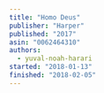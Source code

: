 ```yaml
---
title: "Homo Deus"
publisher: "Harper"
published: "2017"
asin: "0062464310"
authors:
  - yuval-noah-harari
started: "2018-01-13"
finished: "2018-02-05"
---
```

